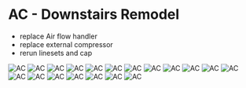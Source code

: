 # AC - Downstairs Remodel

- replace Air flow handler
- replace external compressor
- rerun linesets and cap

![AC](./IMG20230710205204.jpg)
![AC](./IMG20230711074515.jpg)
![AC](./IMG20230712090816.jpg)
![AC](./IMG20230712093320.jpg)
![AC](./IMG20230712103510.jpg)
![AC](./IMG20230712103641.jpg)
![AC](./IMG20230714081339.jpg)
![AC](./20230714_113650.jpg)
![AC](./20230714_113701.jpg)
![AC](./20230714_113711.jpg)
![AC](./IMG20230714101629.jpg)
![AC](./IMG20230714161015.jpg)
![AC](./IMG20230714161022.jpg)
![AC](./IMG20230715095946.jpg)
![AC](./IMG20230719190944.jpg)
![AC](./IMG20230719191000.jpg)
![AC](./IMG20230719202828.jpg)
![AC](./IMG20230719202839.jpg)
![AC](./IMG20230719202927.jpg)
